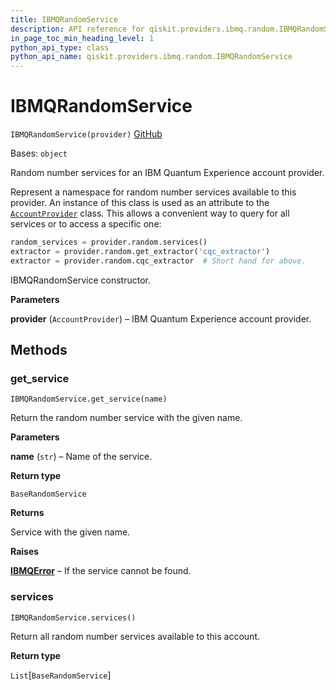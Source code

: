 ```yaml
---
title: IBMQRandomService
description: API reference for qiskit.providers.ibmq.random.IBMQRandomService
in_page_toc_min_heading_level: 1
python_api_type: class
python_api_name: qiskit.providers.ibmq.random.IBMQRandomService
---
```


# IBMQRandomService

<span id="qiskit.providers.ibmq.random.IBMQRandomService" />

`IBMQRandomService(provider)` [GitHub](https://github.com/qiskit/qiskit-ibmq-provider/tree/stable/0.16/qiskit/providers/ibmq/random/ibmqrandomservice.py "view source code")

Bases: `object`

Random number services for an IBM Quantum Experience account provider.

Represent a namespace for random number services available to this provider. An instance of this class is used as an attribute to the [`AccountProvider`](qiskit.providers.ibmq.AccountProvider "qiskit.providers.ibmq.AccountProvider") class. This allows a convenient way to query for all services or to access a specific one:

```python
random_services = provider.random.services()
extractor = provider.random.get_extractor('cqc_extractor')
extractor = provider.random.cqc_extractor  # Short hand for above.
```

IBMQRandomService constructor.

**Parameters**

**provider** (`AccountProvider`) – IBM Quantum Experience account provider.

## Methods

### get\_service

<span id="qiskit.providers.ibmq.random.IBMQRandomService.get_service" />

`IBMQRandomService.get_service(name)`

Return the random number service with the given name.

**Parameters**

**name** (`str`) – Name of the service.

**Return type**

`BaseRandomService`

**Returns**

Service with the given name.

**Raises**

[**IBMQError**](qiskit.providers.ibmq.IBMQError "qiskit.providers.ibmq.IBMQError") – If the service cannot be found.

### services

<span id="qiskit.providers.ibmq.random.IBMQRandomService.services" />

`IBMQRandomService.services()`

Return all random number services available to this account.

**Return type**

`List`\[`BaseRandomService`]

